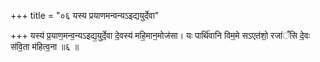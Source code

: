 +++
title = "०६ यस्य प्रयाणमन्वन्यऽइद्ययुर्देवा"

+++
यस्य॑ प्र॒याण॒मन्व॒न्यऽइद्य॒युर्दे॒वा दे॒वस्य॑ महि॒मान॒मोज॑सा। यः पार्थि॑वानि विम॒मे सऽएत॑शो॒ रजा॑ँसि दे॒वः स॑वि॒ता म॑हित्व॒ना ॥६ ॥